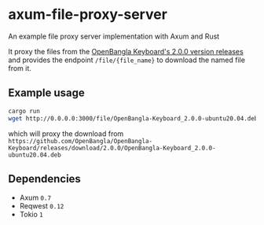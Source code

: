 # axum-file-proxy-server
An example file proxy server implementation with Axum and Rust

It proxy the files from the [OpenBangla Keyboard's 2.0.0 version releases](https://github.com/OpenBangla/OpenBangla-Keyboard/releases/tag/2.0.0) and provides the endpoint `/file/{file_name}`
to download the named file from it.

## Example usage
```bash
cargo run
wget http://0.0.0.0:3000/file/OpenBangla-Keyboard_2.0.0-ubuntu20.04.deb
```

which will proxy the download from `https://github.com/OpenBangla/OpenBangla-Keyboard/releases/download/2.0.0/OpenBangla-Keyboard_2.0.0-ubuntu20.04.deb`

## Dependencies
* Axum `0.7`
* Reqwest `0.12`
* Tokio `1`